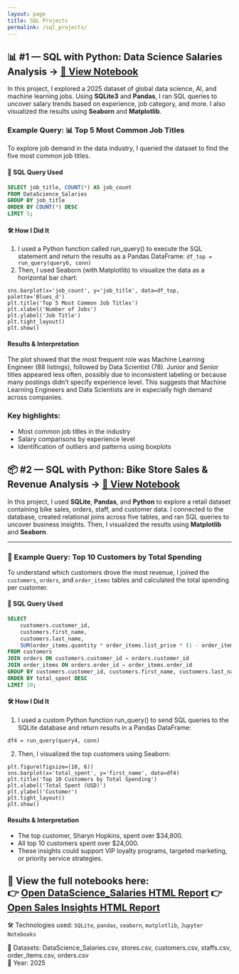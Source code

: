 ```yaml
---
layout: page
title: SQL Projects
permalink: /sql_projects/
---
```


## 📊 **#1 — SQL with Python: Data Science Salaries Analysis** → [📓 View Notebook](DataScience_Salaries.html)


In this project, I explored a 2025 dataset of global data science, AI, and machine learning jobs. Using **SQLite3** and **Pandas**, I ran SQL queries to uncover salary trends based on experience, job category, and more. I also visualized the results using **Seaborn** and **Matplotlib**.

### Example Query: 📊 Top 5 Most Common Job Titles

To explore job demand in the data industry, I queried the dataset to find the five most common job titles.

#### 🧠 SQL Query Used
```sql
SELECT job_title, COUNT(*) AS job_count
FROM DataScience_Salaries
GROUP BY job_title
ORDER BY COUNT(*) DESC
LIMIT 5;
```

#### 🛠️ How I Did It
1. I used a Python function called run_query() to execute the SQL statement and return the results as a Pandas DataFrame:
```df_top = run_query(query6, conn)```
2. Then, I used Seaborn (with Matplotlib) to visualize the data as a horizontal bar chart:
```plt.figure(figsize=(10, 6))
sns.barplot(x='job_count', y='job_title', data=df_top, palette='Blues_d')
plt.title('Top 5 Most Common Job Titles')
plt.xlabel('Number of Jobs')
plt.ylabel('Job Title')
plt.tight_layout()
plt.show()
```

#### Results & Interpretation
The plot showed that the most frequent role was Machine Learning Engineer (88 listings), followed by Data Scientist (78). Junior and Senior titles appeared less often, possibly due to inconsistent labeling or because many postings didn’t specify experience level. This suggests that Machine Learning Engineers and Data Scientists are in especially high demand across companies.


### Key highlights:
- Most common job titles in the industry
- Salary comparisons by experience level
- Identification of outliers and patterns using boxplots


## 📦 **#2 — SQL with Python: Bike Store Sales & Revenue Analysis** → [📓 View Notebook](Sales_Insights.html)


In this project, I used **SQLite**, **Pandas**, and **Python** to explore a retail dataset containing bike sales, orders, staff, and customer data. I connected to the database, created relational joins across five tables, and ran SQL queries to uncover business insights. Then, I visualized the results using **Matplotlib** and **Seaborn**.

---

### 💸 Example Query: Top 10 Customers by Total Spending

To understand which customers drove the most revenue, I joined the `customers`, `orders`, and `order_items` tables and calculated the total spending per customer.

#### 🧠 SQL Query Used
```sql
SELECT 
    customers.customer_id,
    customers.first_name,
    customers.last_name,
    SUM(order_items.quantity * order_items.list_price * (1 - order_items.discount)) AS total_spent
FROM customers
JOIN orders ON customers.customer_id = orders.customer_id
JOIN order_items ON orders.order_id = order_items.order_id
GROUP BY customers.customer_id, customers.first_name, customers.last_name
ORDER BY total_spent DESC
LIMIT 10;
```

#### 🛠️ How I Did It
1. I used a custom Python function run_query() to send SQL queries to the SQLite database and return results in a Pandas DataFrame:
```
df4 = run_query(query4, conn)
```
2. Then, I visualized the top customers using Seaborn:
```
plt.figure(figsize=(10, 6))
sns.barplot(x='total_spent', y='first_name', data=df4)
plt.title('Top 10 Customers by Total Spending')
plt.xlabel('Total Spent (USD)')
plt.ylabel('Customer')
plt.tight_layout()
plt.show()
```
#### Results & Interpretation
- The top customer, Sharyn Hopkins, spent over $34,800.
- All top 10 customers spent over $24,000.
- These insights could support VIP loyalty programs, targeted marketing, or priority service strategies.

🔗 **View the full notebooks here:**  
👉 [Open DataScience_Salaries HTML Report](DataScience_Salaries.html)
👉 [Open Sales Insights HTML Report](Sales_Insights.html)
---

🛠 Technologies used: `SQLite`, `pandas`, `seaborn`, `matplotlib`, `Jupyter Notebooks`

📁 Datasets: DataScience_Salaries.csv, stores.csv, customers.csv, staffs.csv, order_items.csv, orders.csv  
📅 Year: 2025  
